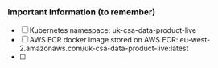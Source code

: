 ### Important Information (to remember)

- [ ] Kubernetes namespace: uk-csa-data-product-live
- [ ] AWS ECR docker image stored on AWS ECR: eu-west-2.amazonaws.com/uk-csa-data-product-live:latest
- [ ] 